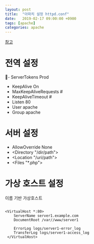 ```yaml
---
layout: post
title:  "아파치 설정 httpd.conf"
date:   2019-02-17 09:00:00 +0900
tags: [apache]
categories: apache
---
```


[참고](https://www.lesstif.com/pages/viewpage.action?pageId=18219482)

# 전역 설정
- ServerTokens Prod
- KeepAlive On
- MaxKeepAliveRequests #
- KeepAliveTimeout #
- Listen 80
- User apache
- Group apache

# 서버 설정
- AllowOverride None
- <Directory "/dir/path">
- <Location "/uri/path">
- <Files "*.php">

# 가상 호스트 설정

이름 기반 가상호스트

~~~

<VirtualHost *:80>
    ServerName server1.example.com
    DocumentRoot /var//www/server1
 
    ErrorLog logs/server1-error_log
    TransferLog logs/server1-access_log
 </VirtualHost>

~~~